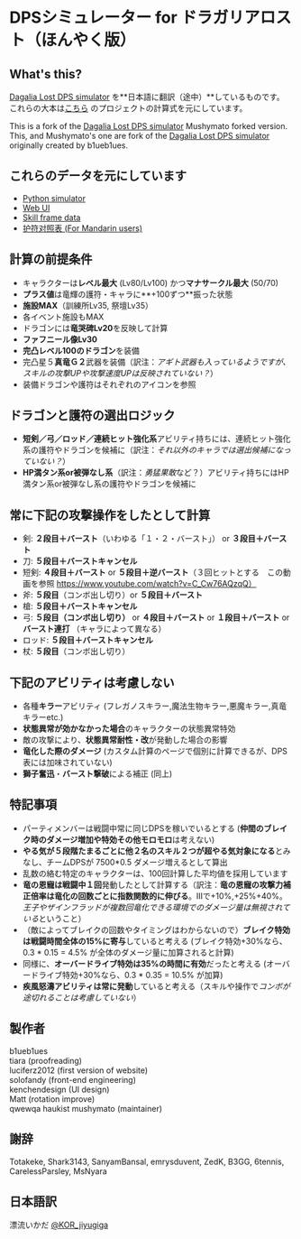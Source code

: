 # DPSシミュレーター for ドラガリアロスト（ほんやく版）

## What's this?
[Dagalia Lost DPS simulator](https://github.com/Mushymato/mushymato.github.io) を**日本語に翻訳（途中）**しているものです。
これらの大本は[こちら](https://github.com/b1ueb1ues/dl) のプロジェクトの計算式を元にしています。

This is a fork of the [Dagalia Lost DPS simulator](https://github.com/Mushymato/mushymato.github.io) Mushymato forked version.
This, and Mushymato's one are fork of the [Dagalia Lost DPS simulator](https://github.com/b1ueb1ues/dl) originally created by b1ueb1ues.

## これらのデータを元にしています
- [Python simulator](https://github.com/mushymato/dl)
- [Web UI](https://wildshinobu.pythonanywhere.com/ui/dl_simc.html)
- [Skill frame data](https://github.com/mushymato/dl/tree/master/framedata/skills)
- [护符对照表 (For Mandarin users)](https://github.com/mushymato/mushymato.github.io/blob/master/dl-sim/amulet.csv)

## 計算の前提条件
- キャラクターは**レベル最大** (Lv80/Lv100) かつ**マナサークル最大** (50/70) 
- **プラス値**は竜輝の護符・キャラに**+100ずつ**振った状態
- **施設MAX**（訓練所Lv35, 祭壇Lv35）
- 各イベント施設もMAX
- ドラゴンには**竜哭碑Lv20**を反映して計算
- **ファフニール像Lv30**
- **完凸レベル100のドラゴン**を装備
- 完凸星５**真竜Ｇ２**武器を装備（訳注：*アギト武器も入っているようですが、スキルの攻撃UPや攻撃速度UPは反映されていない？*）
- 装備ドラゴンや護符はそれぞれのアイコンを参照

## ドラゴンと護符の選出ロジック
- **短剣／弓／ロッド／連続ヒット強化系**アビリティ持ちには、連続ヒット強化系の護符やドラゴンを候補に（訳注：*それ以外のキャラでは選出候補になっていない？*）
- **HP満タン系or被弾なし系**（訳注：*勇猛果敢*など？）アビリティ持ちにはHP満タン系or被弾なし系の護符やドラゴンを候補に

## 常に下記の攻撃操作をしたとして計算
- 剣: **２段目＋バースト**（いわゆる「１・２・バースト」） or **３段目＋バースト**
- 刀: **５段目＋バーストキャンセル**
- 短剣: **４段目＋バースト** or **５段目＋逆バースト**（３回ヒットとする　この動画を参照 https://www.youtube.com/watch?v=C_Cw76AQzqQ）
- 斧: **５段目**（コンボ出し切り）or **５段目＋バースト**
- 槍: **５段目＋バーストキャンセル**
- 弓: **５段目（コンボ出し切り）** or **４段目＋バースト** or **１段目＋バースト** or **バースト連打** （キャラによって異なる）
- ロッド: **５段目＋バーストキャンセル**
- 杖: **５段目**（コンボ出し切り）

## 下記のアビリティは**考慮しない**
- 各種**キラー**アビリティ (フレガノスキラー,魔法生物キラー,悪魔キラー,真竜キラーetc.)
- **状態異常が効かなかった場合**のキャラクターの状態異常特効
- 敵の攻撃により、**状態異常耐性・改**が発動した場合の影響
- **竜化した際のダメージ** (カスタム計算のページで個別に計算できるが、DPS表には加味されていない)
- **獅子奮迅**・**バースト撃破**による補正 (同上)

## 特記事項
- パーティメンバーは戦闘中常に同じDPSを稼いでいるとする (**仲間のブレイク時のダメージ増加や特効その他モロモロ**は考えない)
- **やる気が５段階たまるごとに他２名のスキル２つが超やる気対象になる**とみなし、チームDPSが 7500*0.5 ダメージ増えるとして算出
- 乱数の絡む特定のキャラクターは、100回計算した平均値を採用しています
- **竜の恩寵は戦闘中１回**発動したとして計算する（訳注：**竜の恩寵の攻撃力補正倍率は竜化の回数ごとに指数関数的に伸びる**。Ⅲで+10%,+25%+40%。*王子やザインフラッドが複数回竜化できる環境でのダメージ量は無視されている*ということ）
- （敵によってブレイクの回数やタイミングはわからないので）**ブレイク特効は戦闘時間全体の15%に寄与**していると考える (ブレイク特効+30%なら、0.3 * 0.15 = 4.5% が全体のダメージ量に加算されると計算)
- 同様に、**オーバードライブ特効は35%の時間に有効**だったと考える (オーバードライブ特効+30%なら、0.3 * 0.35 = 10.5% が加算)
- **疾風怒濤アビリティは常に発動**していると考える（スキルや操作で*コンボが途切れることは考慮していない*）

## 製作者
b1ueb1ues  
tiara (proofreading)  
luciferz2012 (first version of website)  
solofandy (front-end engineering)  
kenchendesign (UI design)  
Matt (rotation improve)  
qwewqa 
haukist
mushymato (maintainer)

## 謝辞
Totakeke, Shark3143, SanyamBansal, emrysduvent, ZedK, B3GG, 6tennis, CarelessParsley, MsNyara

## 日本語訳
漂流いかだ [@KOR_jiyugiga](https://twitter.com/KOR_jiyugiga)
